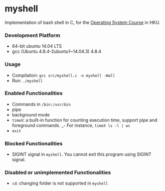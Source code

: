 # myshell

Implementation of bash shell in C, for the [Operating System Course](http://www.cs.hku.hk/programme/course_info.jsp?infile=2013/comp3230.html "HKU COMP3230 Principles of Operating Systems") in HKU.

### Development Platform
 - 64-bit ubuntu 14.04 LTS
 - gcc (Ubuntu 4.8.4-2ubuntu1~14.04.3) 4.8.4

### Usage
 - Compilation: `gcc src/myshell.c -o myshell -Wall`
 - Run: `./myshell`

### Enabled Functionalities
 - Commands in `/bin:/usr/bin`
 - pipe
 - background mode
 - `timeX`: a built-in function for counting execution time, support pipe and foreground commands.
   _- For instance, `timeX ls -l | wc`
 - `exit`

### Blocked Functionalities
 - SIGINT signal in `myshell`. You cannot exit this program using SIGINT signal.

### Disabled or unimplemented Functionalities
 - `cd`: changing folder is not supported in `myshell`
